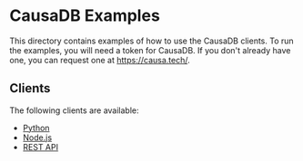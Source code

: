 # CausaDB Examples

This directory contains examples of how to use the CausaDB clients. To run the examples, you will need a token for CausaDB. If you don't already have one, you can request one at <https://causa.tech/>.

## Clients

The following clients are available:

- [Python](python/README.md)
- [Node.js](node/README.md)
- [REST API](rest/README.md)